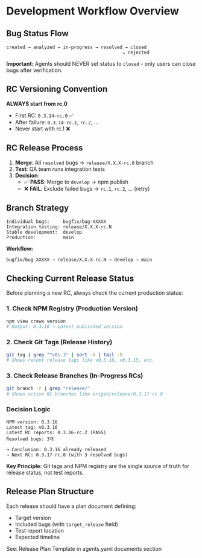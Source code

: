 # Development Workflow Overview

## Bug Status Flow
```
created → analyzed → in-progress → resolved → closed
                                           ↘ rejected
```

**Important:** Agents should NEVER set status to `closed` - only users can close bugs after verification.

## RC Versioning Convention

**ALWAYS start from rc.0**

- First RC: `0.3.14-rc.0` ✅
- After failure: `0.3.14-rc.1`, `rc.2`, ...
- Never start with rc.1 ❌

## RC Release Process

1. **Merge**: All `resolved` bugs → `release/X.X.X-rc.0` branch
2. **Test**: QA team runs integration tests
3. **Decision**:
   - ✅ **PASS**: Merge to `develop` → npm publish
   - ❌ **FAIL**: Exclude failed bugs → `rc.1`, `rc.2`, ... (retry)

## Branch Strategy

```
Individual bugs:     bugfix/bug-XXXXX
Integration testing: release/X.X.X-rc.N
Stable development:  develop
Production:          main
```

**Workflow:**
```
bugfix/bug-XXXXX → release/X.X.X-rc.N → develop → main
```

## Checking Current Release Status

Before planning a new RC, always check the current production status:

### 1. Check NPM Registry (Production Version)
```bash
npm view crewx version
# Output: 0.3.16 → Latest published version
```

### 2. Check Git Tags (Release History)
```bash
git tag | grep "^v0\.3" | sort -V | tail -5
# Shows recent release tags like v0.3.16, v0.3.15, etc.
```

### 3. Check Release Branches (In-Progress RCs)
```bash
git branch -r | grep "release/"
# Shows active RC branches like origin/release/0.3.17-rc.0
```

### Decision Logic
```
NPM version: 0.3.16
Latest tag: v0.3.16
Latest RC reports: 0.3.16-rc.2 (PASS)
Resolved bugs: 3개

→ Conclusion: 0.3.16 already released
→ Next RC: 0.3.17-rc.0 (with 3 resolved bugs)
```

**Key Principle:** Git tags and NPM registry are the single source of truth for release status, not test reports.

## Release Plan Structure

Each release should have a plan document defining:
- Target version
- Included bugs (with `target_release` field)
- Test report location
- Expected timeline

See: Release Plan Template in agents.yaml documents section
